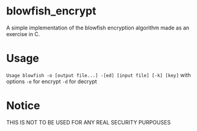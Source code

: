 # blowfish_encrypt
A simple implementation of the blowfish encryption algorithm made as an exercise in C.

# Usage
`Usage blowfish -o [output file...] -[ed] [input file] [-k] [key]`
with options `-e` for encrypt `-d` for decrypt

# Notice 
THIS IS NOT TO BE USED FOR ANY REAL SECURITY PURPOUSES
